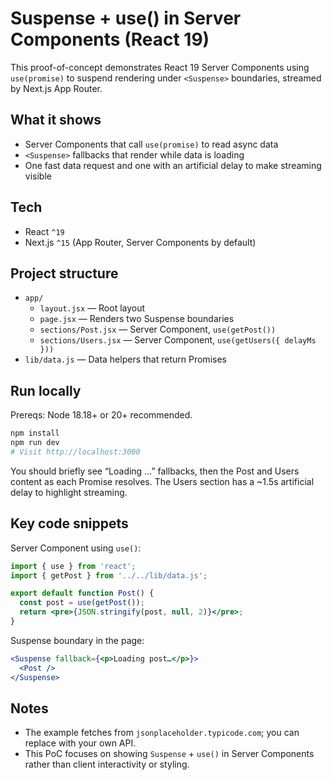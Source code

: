 # Suspense + use() in Server Components (React 19)

This proof-of-concept demonstrates React 19 Server Components using `use(promise)` to suspend rendering under `<Suspense>` boundaries, streamed by Next.js App Router.

## What it shows

- Server Components that call `use(promise)` to read async data
- `<Suspense>` fallbacks that render while data is loading
- One fast data request and one with an artificial delay to make streaming visible

## Tech

- React `^19`
- Next.js `^15` (App Router, Server Components by default)

## Project structure

- `app/`
  - `layout.jsx` — Root layout
  - `page.jsx` — Renders two Suspense boundaries
  - `sections/Post.jsx` — Server Component, `use(getPost())`
  - `sections/Users.jsx` — Server Component, `use(getUsers({ delayMs }))`
- `lib/data.js` — Data helpers that return Promises

## Run locally

Prereqs: Node 18.18+ or 20+ recommended.

```bash
npm install
npm run dev
# Visit http://localhost:3000
```

You should briefly see “Loading …” fallbacks, then the Post and Users content as each Promise resolves. The Users section has a ~1.5s artificial delay to highlight streaming.

## Key code snippets

Server Component using `use()`:

```jsx
import { use } from 'react';
import { getPost } from '../../lib/data.js';

export default function Post() {
  const post = use(getPost());
  return <pre>{JSON.stringify(post, null, 2)}</pre>;
}
```

Suspense boundary in the page:

```jsx
<Suspense fallback={<p>Loading post…</p>}>
  <Post />
</Suspense>
```

## Notes

- The example fetches from `jsonplaceholder.typicode.com`; you can replace with your own API.
- This PoC focuses on showing `Suspense` + `use()` in Server Components rather than client interactivity or styling.

